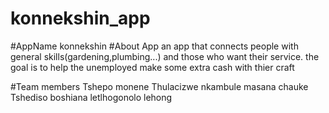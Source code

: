# konnekshin_app
  #AppName
  konnekshin
#About App
an app that connects people with general skills(gardening,plumbing...) and those who want their service.
the goal is to help the unemployed make some extra cash with thier craft

#Team members
Tshepo monene
Thulacizwe nkambule
masana chauke
Tshediso boshiana
letlhogonolo lehong
